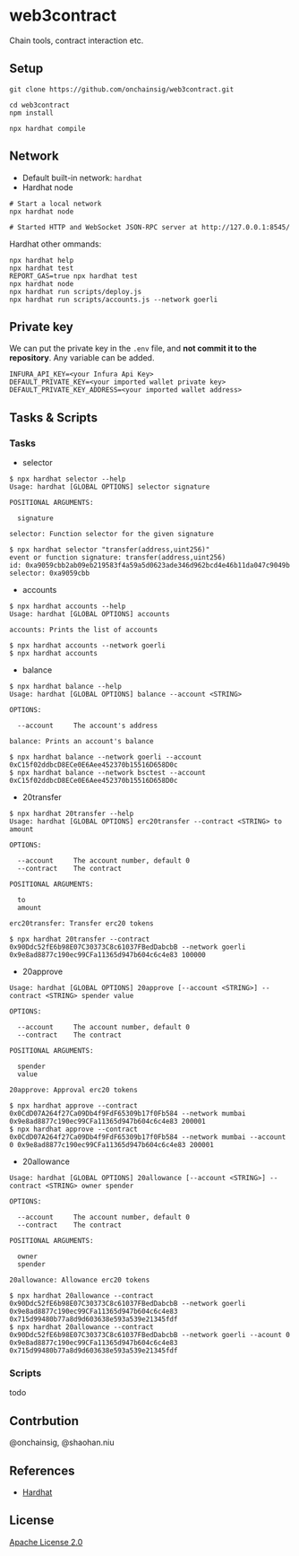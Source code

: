 # web3contract

Chain tools, contract interaction etc.

## Setup

```shell
git clone https://github.com/onchainsig/web3contract.git

cd web3contract
npm install

npx hardhat compile
```

## Network

- Default built-in network: `hardhat`
- Hardhat node

```shell
# Start a local network
npx hardhat node

# Started HTTP and WebSocket JSON-RPC server at http://127.0.0.1:8545/
```

Hardhat other ommands:

```shell
npx hardhat help
npx hardhat test
REPORT_GAS=true npx hardhat test
npx hardhat node
npx hardhat run scripts/deploy.js
npx hardhat run scripts/accounts.js --network goerli
```

## Private key

We can put the private key in the `.env` file, and **not commit it to the repository**. Any variable can be added.

```shell
INFURA_API_KEY=<your Infura Api Key>
DEFAULT_PRIVATE_KEY=<your imported wallet private key>
DEFAULT_PRIVATE_KEY_ADDRESS=<your imported wallet address>
```

## Tasks & Scripts

### Tasks

- selector

```shell
$ npx hardhat selector --help
Usage: hardhat [GLOBAL OPTIONS] selector signature

POSITIONAL ARGUMENTS:

  signature

selector: Function selector for the given signature

$ npx hardhat selector "transfer(address,uint256)"
event or function signature: transfer(address,uint256) 
id: 0xa9059cbb2ab09eb219583f4a59a5d0623ade346d962bcd4e46b11da047c9049b 
selector: 0xa9059cbb
```

- accounts

```shell
$ npx hardhat accounts --help
Usage: hardhat [GLOBAL OPTIONS] accounts

accounts: Prints the list of accounts

$ npx hardhat accounts --network goerli
$ npx hardhat accounts
```

- balance

```shell
$ npx hardhat balance --help
Usage: hardhat [GLOBAL OPTIONS] balance --account <STRING>

OPTIONS:

  --account     The account's address 

balance: Prints an account's balance

$ npx hardhat balance --network goerli --account 0xC15f02ddbcD8ECe0E6Aee452370b15516D658D0c
$ npx hardhat balance --network bsctest --account 0xC15f02ddbcD8ECe0E6Aee452370b15516D658D0c
```

- 20transfer

```shell
$ npx hardhat 20transfer --help
Usage: hardhat [GLOBAL OPTIONS] erc20transfer --contract <STRING> to amount

OPTIONS:

  --account     The account number, default 0 
  --contract    The contract 

POSITIONAL ARGUMENTS:

  to    
  amount

erc20transfer: Transfer erc20 tokens

$ npx hardhat 20transfer --contract 0x90Ddc52fE6b98E07C30373C8c61037FBedDabcbB --network goerli 0x9e8ad8877c190ec99CFa11365d947b604c6c4e83 100000
```

- 20approve

```shell
Usage: hardhat [GLOBAL OPTIONS] 20approve [--account <STRING>] --contract <STRING> spender value

OPTIONS:

  --account     The account number, default 0 
  --contract    The contract 

POSITIONAL ARGUMENTS:

  spender
  value  

20approve: Approval erc20 tokens

$ npx hardhat approve --contract 0x0CdD07A264f27Ca09Db4f9FdF65309b17f0Fb584 --network mumbai 0x9e8ad8877c190ec99CFa11365d947b604c6c4e83 200001
$ npx hardhat approve --contract 0x0CdD07A264f27Ca09Db4f9FdF65309b17f0Fb584 --network mumbai --account 0 0x9e8ad8877c190ec99CFa11365d947b604c6c4e83 200001
```

- 20allowance

```shell
Usage: hardhat [GLOBAL OPTIONS] 20allowance [--account <STRING>] --contract <STRING> owner spender

OPTIONS:

  --account     The account number, default 0 
  --contract    The contract 

POSITIONAL ARGUMENTS:

  owner  
  spender

20allowance: Allowance erc20 tokens

$ npx hardhat 20allowance --contract 0x90Ddc52fE6b98E07C30373C8c61037FBedDabcbB --network goerli 0x9e8ad8877c190ec99CFa11365d947b604c6c4e83 0x715d99480b77a8d9d603638e593a539e21345fdf
$ npx hardhat 20allowance --contract 0x90Ddc52fE6b98E07C30373C8c61037FBedDabcbB --network goerli --acount 0 0x9e8ad8877c190ec99CFa11365d947b604c6c4e83 0x715d99480b77a8d9d603638e593a539e21345fdf
```

### Scripts

todo

## Contrbution

@onchainsig, @shaohan.niu

## References

- [Hardhat](https://hardhat.org/)

## License

[Apache License 2.0](LICENSE)
